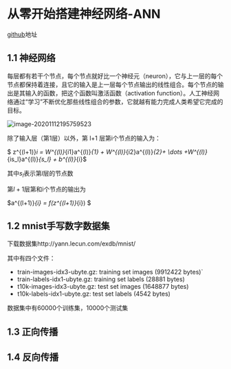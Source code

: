 # 从零开始搭建神经网络-ANN

[github](https://github.com/lovemefan/AIhomeworks/tree/master/week07)地址


## 1.1 神经网络

​		每层都有若干个节点，每个节点就好比一个神经元（neuron），它与上一层的每个节点都保持着连接，且它的输入是上一层每个节点输出的线性组合。每个节点的输出是其输入的函数，把这个函数叫激活函数（activation function）。人工神经网络通过“学习”不断优化那些线性组合的参数，它就越有能力完成人类希望它完成的目标。

![image-20201112195759523](https://pan-lovemefan.oss-cn-shenzhen.aliyuncs.com/img/image-20201112195759523.png)

除了输入层（第1层）以外，第 l+1 层第i个节点的输入为：

$ z^{(l+1)}_i = W^{(l)}_{i1}a^{(l)}_{1} + W^{(l)}_{i2}a^{(l)}_{2}+ \dots +W^{(l)}_{is_l}a^{(l)}_{s_l} + b^{(l)}_{i}$ 

其中$s_l$表示第$l$层的节点数

第$l+1$层第和i个节点的输出为

$a^{(l+1)}_{i} = f(z^{(l+1)}_{i}) $



## 1.2 mnist手写数字数据集

下载数据集http://yann.lecun.com/exdb/mnist/

其中有四个文件：


* train-images-idx3-ubyte.gz: training set images (9912422 bytes)`
* train-labels-idx1-ubyte.gz: training set labels (28881 bytes)
* t10k-images-idx3-ubyte.gz:  test set images (1648877 bytes)
* t10k-labels-idx1-ubyte.gz:  test set labels (4542 bytes)


数据集中有60000个训练集，10000个测试集



## 1.3 正向传播





## 1.4 反向传播

